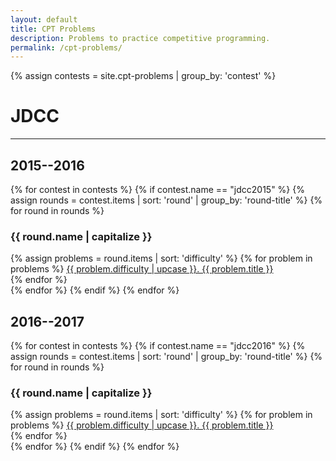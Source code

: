 ```yaml
---
layout: default
title: CPT Problems
description: Problems to practice competitive programming.
permalink: /cpt-problems/
---
```


{% assign contests = site.cpt-problems | group_by: 'contest' %}

# JDCC

---

## 2015--2016
<div class="page-listing-container fixed-size">
	{% for contest in contests %}
		{% if contest.name == "jdcc2015" %}
			{% assign rounds = contest.items | sort: 'round' | group_by: 'round-title' %}
			{% for round in rounds %}
				<div class="page-listing">
					<h3>{{ round.name | capitalize }}</h3>
					{% assign problems = round.items | sort: 'difficulty' %}
					{% for problem in problems %}
						<a href="{{ problem.url }}">{{ problem.difficulty | upcase }}. {{ problem.title }}</a><br>
					{% endfor %}
				</div>
			{% endfor %}
		{% endif %}
	{% endfor %}
</div>

## 2016--2017
<div class="page-listing-container fixed-size">
	{% for contest in contests %}
		{% if contest.name == "jdcc2016" %}
			{% assign rounds = contest.items | sort: 'round' | group_by: 'round-title' %}
			{% for round in rounds %}
				<div class="page-listing">
					<h3>{{ round.name | capitalize }}</h3>
					{% assign problems = round.items | sort: 'difficulty' %}
					{% for problem in problems %}
						<a href="{{ problem.url }}">{{ problem.difficulty | upcase }}. {{ problem.title }}</a><br>
					{% endfor %}
				</div>
			{% endfor %}
		{% endif %}
	{% endfor %}
</div>
